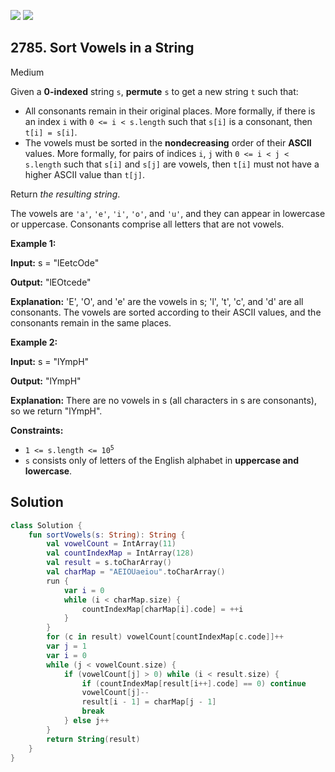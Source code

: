[![](https://img.shields.io/github/stars/javadev/LeetCode-in-Kotlin?label=Stars&style=flat-square)](https://github.com/javadev/LeetCode-in-Kotlin)
[![](https://img.shields.io/github/forks/javadev/LeetCode-in-Kotlin?label=Fork%20me%20on%20GitHub%20&style=flat-square)](https://github.com/javadev/LeetCode-in-Kotlin/fork)

## 2785\. Sort Vowels in a String

Medium

Given a **0-indexed** string `s`, **permute** `s` to get a new string `t` such that:

*   All consonants remain in their original places. More formally, if there is an index `i` with `0 <= i < s.length` such that `s[i]` is a consonant, then `t[i] = s[i]`.
*   The vowels must be sorted in the **nondecreasing** order of their **ASCII** values. More formally, for pairs of indices `i`, `j` with `0 <= i < j < s.length` such that `s[i]` and `s[j]` are vowels, then `t[i]` must not have a higher ASCII value than `t[j]`.

Return _the resulting string_.

The vowels are `'a'`, `'e'`, `'i'`, `'o'`, and `'u'`, and they can appear in lowercase or uppercase. Consonants comprise all letters that are not vowels.

**Example 1:**

**Input:** s = "lEetcOde"

**Output:** "lEOtcede"

**Explanation:** 'E', 'O', and 'e' are the vowels in s; 'l', 't', 'c', and 'd' are all consonants. The vowels are sorted according to their ASCII values, and the consonants remain in the same places. 

**Example 2:**

**Input:** s = "lYmpH"

**Output:** "lYmpH"

**Explanation:** There are no vowels in s (all characters in s are consonants), so we return "lYmpH". 

**Constraints:**

*   <code>1 <= s.length <= 10<sup>5</sup></code>
*   `s` consists only of letters of the English alphabet in **uppercase and lowercase**.

## Solution

```kotlin
class Solution {
    fun sortVowels(s: String): String {
        val vowelCount = IntArray(11)
        val countIndexMap = IntArray(128)
        val result = s.toCharArray()
        val charMap = "AEIOUaeiou".toCharArray()
        run {
            var i = 0
            while (i < charMap.size) {
                countIndexMap[charMap[i].code] = ++i
            }
        }
        for (c in result) vowelCount[countIndexMap[c.code]]++
        var j = 1
        var i = 0
        while (j < vowelCount.size) {
            if (vowelCount[j] > 0) while (i < result.size) {
                if (countIndexMap[result[i++].code] == 0) continue
                vowelCount[j]--
                result[i - 1] = charMap[j - 1]
                break
            } else j++
        }
        return String(result)
    }
}
```